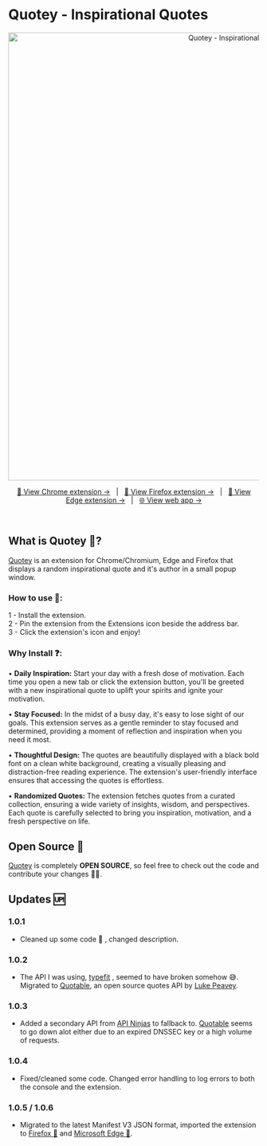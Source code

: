 # Quotey - Inspirational Quotes
<div align="center" id="top">
  <img src="https://github.com/Zerobrofan/Quotey-Inspirational-Quotes/assets/100843256/5aac7236-cc45-4199-8ecf-8c6bfbb0f62b" width="900" alt="Quotey - Inspirational Quotes" />

  <a href="https://chrome.google.com/webstore/detail/quotey-inspirational-quot/ebnpdkkegnoebjdedjnnnohpmabamggf?hl=en&authuser=0">👾 View Chrome extension -></a> &#xa0; | &#xa0;
  <a href="https://addons.mozilla.org/en-US/firefox/addon/quotey-inspirational-quotes/">🦊 View Firefox extension -></a> &#xa0; | &#xa0;
  <a href="https://microsoftedge.microsoft.com/addons/detail/quotey-inspirational-qu/anoemnfefkhjfmlngokolbbpmhoiclbd">🌌 View Edge extension -></a> &#xa0; | &#xa0;
  <a href="https://quoteyextension.com/">🌐 View web app -></a>
</div>


<br>

## What is Quotey 📖?
[Quotey](https://chrome.google.com/webstore/detail/quotey-inspirational-quot/ebnpdkkegnoebjdedjnnnohpmabamggf?hl=en&authuser=0) is an extension for Chrome/Chromium, Edge and Firefox that displays a random inspirational quote and it's author in a small popup window.

### How to use 📙:<br>
1 - Install the extension.<br>
2 - Pin the extension from the Extensions icon beside the address bar.<br>
3 - Click the extension's icon and enjoy!

### Why Install ❓:

• <b>Daily Inspiration:</b> Start your day with a fresh dose of motivation. Each time you open a new tab or click the extension button, you'll be greeted with a new inspirational quote to uplift your spirits and ignite your motivation.

• <b>Stay Focused:</b> In the midst of a busy day, it's easy to lose sight of our goals. This extension serves as a gentle reminder to stay focused and determined, providing a moment of reflection and inspiration when you need it most.

• <b>Thoughtful Design:</b> The quotes are beautifully displayed with a black bold font on a clean white background, creating a visually pleasing and distraction-free reading experience. The extension's user-friendly interface ensures that accessing the quotes is effortless.

• <b>Randomized Quotes:</b> The extension fetches quotes from a curated 
collection, ensuring a wide variety of insights, wisdom, and perspectives. Each quote is carefully selected to bring you inspiration, motivation, and a fresh perspective on life.

## Open Source 👐
[Quotey](https://chrome.google.com/webstore/detail/quotey-inspirational-quot/ebnpdkkegnoebjdedjnnnohpmabamggf?hl=en&authuser=0) is completely <b>OPEN SOURCE</b>, so feel free to check out the code and contribute your changes 👨‍💻.

## Updates 🆙
### 1.0.1
- Cleaned up some code 🧹 , changed description.
### 1.0.2
- The API I was using, <a href="https://type.fit/api/quotes">typefit</a> , seemed to have broken somehow 😅. Migrated to <a href="https://github.com/lukePeavey/quotable">Quotable</a>, an open source quotes API by <a href="https://github.com/lukePeavey">Luke Peavey</a>.
### 1.0.3
- Added a secondary API from <a href="https://api-ninjas.com/">API Ninjas</a> to fallback to. <a href="https://github.com/lukePeavey/quotable">Quotable</a> seems to go down alot either due to an expired DNSSEC key or a high volume of requests.
### 1.0.4
- Fixed/cleaned some code. Changed error handling to log errors to both the console and the extension.
### 1.0.5 / 1.0.6
- Migrated to the latest Manifest V3 JSON format, imported the extension to [Firefox 🦊](https://addons.mozilla.org/en-US/firefox/addon/quotey-inspirational-quotes/) and [Microsoft Edge 🌌](https://addons.mozilla.org/en-US/firefox/addon/quotey-inspirational-quotes/).
